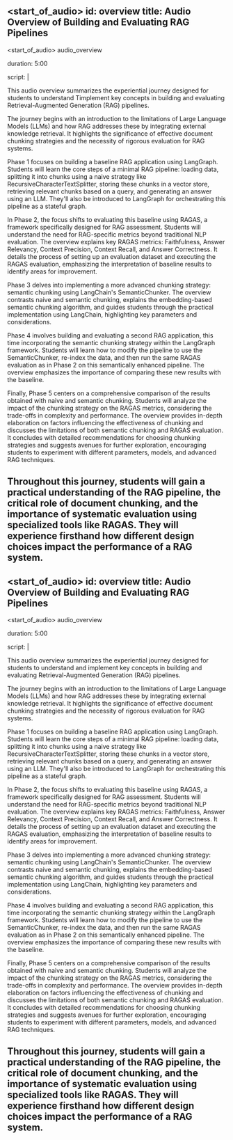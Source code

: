 ## **\<start\_of\_audio\> id: overview title: Audio Overview of Building and Evaluating RAG Pipelines**

\<start\_of\_audio\> audio\_overview

duration: 5:00

script: |

This audio overview summarizes the experiential journey designed for students to understand  Timplement key concepts in building and evaluating Retrieval-Augmented Generation (RAG) pipelines.

The journey begins with an introduction to the limitations of Large Language Models (LLMs) and how RAG addresses these by integrating external knowledge retrieval. It highlights the significance of effective document chunking strategies and the necessity of rigorous evaluation for RAG systems.

Phase 1 focuses on building a baseline RAG application using LangGraph. Students will learn the core steps of a minimal RAG pipeline: loading data, splitting it into chunks using a naive strategy like RecursiveCharacterTextSplitter, storing these chunks in a vector store, retrieving relevant chunks based on a query, and generating an answer using an LLM. They'll also be introduced to LangGraph for orchestrating this pipeline as a stateful graph.

In Phase 2, the focus shifts to evaluating this baseline using RAGAS, a framework specifically designed for RAG assessment. Students will understand the need for RAG-specific metrics beyond traditional NLP evaluation. The overview explains key RAGAS metrics: Faithfulness, Answer Relevancy, Context Precision, Context Recall, and Answer Correctness. It details the process of setting up an evaluation dataset and executing the RAGAS evaluation, emphasizing the interpretation of baseline results to identify areas for improvement.

Phase 3 delves into implementing a more advanced chunking strategy: semantic chunking using LangChain's SemanticChunker. The overview contrasts naive and semantic chunking, explains the embedding-based semantic chunking algorithm, and guides students through the practical implementation using LangChain, highlighting key parameters and considerations.

Phase 4 involves building and evaluating a second RAG application, this time incorporating the semantic chunking strategy within the LangGraph framework. Students will learn how to modify the pipeline to use the SemanticChunker, re-index the data, and then run the same RAGAS evaluation as in Phase 2 on this semantically enhanced pipeline. The overview emphasizes the importance of comparing these new results with the baseline.

Finally, Phase 5 centers on a comprehensive comparison of the results obtained with naive and semantic chunking. Students will analyze the impact of the chunking strategy on the RAGAS metrics, considering the trade-offs in complexity and performance. The overview provides in-depth elaboration on factors influencing the effectiveness of chunking and discusses the limitations of both semantic chunking and RAGAS evaluation. It concludes with detailed recommendations for choosing chunking strategies and suggests avenues for further exploration, encouraging students to experiment with different parameters, models, and advanced RAG techniques.

## **Throughout this journey, students will gain a practical understanding of the RAG pipeline, the critical role of document chunking, and the importance of systematic evaluation using specialized tools like RAGAS. They will experience firsthand how different design choices impact the performance of a RAG system.**

## **\<start\_of\_audio\> id: overview title: Audio Overview of Building and Evaluating RAG Pipelines**

\<start\_of\_audio\> audio\_overview

duration: 5:00

script: |

This audio overview summarizes the experiential journey designed for students to understand and implement key concepts in building and evaluating Retrieval-Augmented Generation (RAG) pipelines.

The journey begins with an introduction to the limitations of Large Language Models (LLMs) and how RAG addresses these by integrating external knowledge retrieval. It highlights the significance of effective document chunking strategies and the necessity of rigorous evaluation for RAG systems.

Phase 1 focuses on building a baseline RAG application using LangGraph. Students will learn the core steps of a minimal RAG pipeline: loading data, splitting it into chunks using a naive strategy like RecursiveCharacterTextSplitter, storing these chunks in a vector store, retrieving relevant chunks based on a query, and generating an answer using an LLM. They'll also be introduced to LangGraph for orchestrating this pipeline as a stateful graph.

In Phase 2, the focus shifts to evaluating this baseline using RAGAS, a framework specifically designed for RAG assessment. Students will understand the need for RAG-specific metrics beyond traditional NLP evaluation. The overview explains key RAGAS metrics: Faithfulness, Answer Relevancy, Context Precision, Context Recall, and Answer Correctness. It details the process of setting up an evaluation dataset and executing the RAGAS evaluation, emphasizing the interpretation of baseline results to identify areas for improvement.

Phase 3 delves into implementing a more advanced chunking strategy: semantic chunking using LangChain's SemanticChunker. The overview contrasts naive and semantic chunking, explains the embedding-based semantic chunking algorithm, and guides students through the practical implementation using LangChain, highlighting key parameters and considerations.

Phase 4 involves building and evaluating a second RAG application, this time incorporating the semantic chunking strategy within the LangGraph framework. Students will learn how to modify the pipeline to use the SemanticChunker, re-index the data, and then run the same RAGAS evaluation as in Phase 2 on this semantically enhanced pipeline. The overview emphasizes the importance of comparing these new results with the baseline.

Finally, Phase 5 centers on a comprehensive comparison of the results obtained with naive and semantic chunking. Students will analyze the impact of the chunking strategy on the RAGAS metrics, considering the trade-offs in complexity and performance. The overview provides in-depth elaboration on factors influencing the effectiveness of chunking and discusses the limitations of both semantic chunking and RAGAS evaluation. It concludes with detailed recommendations for choosing chunking strategies and suggests avenues for further exploration, encouraging students to experiment with different parameters, models, and advanced RAG techniques.

## **Throughout this journey, students will gain a practical understanding of the RAG pipeline, the critical role of document chunking, and the importance of systematic evaluation using specialized tools like RAGAS. They will experience firsthand how different design choices impact the performance of a RAG system.**

